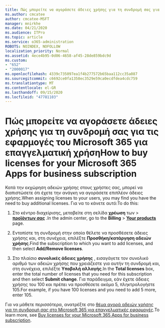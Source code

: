 ```yaml
---
title: Πώς μπορείτε να αγοράσετε άδειες χρήσης για τη συνδρομή σας για τις εφαρμογές του Microsoft 365 για επαγγελματική χρήση
ms.author: cmcatee
author: cmcatee-MSFT
manager: mnirkhe
ms.date: 04/21/2020
ms.audience: ITPro
ms.topic: article
ms.service: o365-administration
ROBOTS: NOINDEX, NOFOLLOW
localization_priority: Normal
ms.assetid: 4ece4b95-0d06-4658-af45-28de859bdc9d
ms.custom:
- "652"
- "2000017"
ms.openlocfilehash: 4339c735097ea1f4b277572b65baa112cc35a087
ms.sourcegitcommit: c6692ce0fa1358ec3529e59ca0ecdfdea4cdc759
ms.translationtype: MT
ms.contentlocale: el-GR
ms.lasthandoff: 09/15/2020
ms.locfileid: "47781103"
---
```

# <a name="how-to-buy-licenses-for-your-microsoft-365-apps-for-business-subscription"></a><span data-ttu-id="3f6eb-102">Πώς μπορείτε να αγοράσετε άδειες χρήσης για τη συνδρομή σας για τις εφαρμογές του Microsoft 365 για επαγγελματική χρήση</span><span class="sxs-lookup"><span data-stu-id="3f6eb-102">How to buy licenses for your Microsoft 365 Apps for business subscription</span></span>

<span data-ttu-id="3f6eb-103">Κατά την εκχώρηση αδειών χρήσης στους χρήστες σας, μπορεί να διαπιστώσετε ότι έχετε την ανάγκη να αγοράσετε επιπλέον άδειες χρήσης.</span><span class="sxs-lookup"><span data-stu-id="3f6eb-103">When assigning licenses to your users, you may find you have the need to buy additional licenses.</span></span> <span data-ttu-id="3f6eb-104">Για να το κάνετε αυτό:</span><span class="sxs-lookup"><span data-stu-id="3f6eb-104">To do this:</span></span>
  
1. <span data-ttu-id="3f6eb-105">Στο κέντρο διαχείρισης, μεταβείτε στη σελίδα **χρέωση** των \> **[προϊόντων σας](https://go.microsoft.com/fwlink/p/?linkid=842054)** .</span><span class="sxs-lookup"><span data-stu-id="3f6eb-105">In the admin center, go to the **Billing** \> **[Your products](https://go.microsoft.com/fwlink/p/?linkid=842054)** page.</span></span>

2. <span data-ttu-id="3f6eb-106">Εντοπίστε τη συνδρομή στην οποία θέλετε να προσθέσετε άδειες χρήσης και, στη συνέχεια, επιλέξτε **Προσθήκη/κατάργηση αδειών χρήσης**.</span><span class="sxs-lookup"><span data-stu-id="3f6eb-106">Find the subscription to which you want to add licenses, and then select **Add/Remove licenses**.</span></span>

3. <span data-ttu-id="3f6eb-107">Στο πλαίσιο **συνολικές άδειες χρήσης** , εισαγάγετε τον συνολικό αριθμό των αδειών χρήσης που χρειάζεστε για αυτήν τη συνδρομή και, στη συνέχεια, επιλέξτε **Υποβολή αλλαγής**.</span><span class="sxs-lookup"><span data-stu-id="3f6eb-107">In the **Total licenses** box, enter the total number of licenses that you need for this subscription and then select **Submit change**.</span></span> <span data-ttu-id="3f6eb-108">Για παράδειγμα, εάν έχετε άδειες χρήσης του 100 και πρέπει να προσθέσετε ακόμα 5, πληκτρολογήστε 105.</span><span class="sxs-lookup"><span data-stu-id="3f6eb-108">For example, if you have 100 licenses and you need to add 5 more, enter 105.</span></span>

<span data-ttu-id="3f6eb-109">Για να μάθετε περισσότερα, ανατρέξτε στο [θέμα αγορά αδειών χρήσης για τη συνδρομή σας στο Microsoft 365 για επαγγελματικές εφαρμογές](https://docs.microsoft.com/microsoft-365/commerce/licenses/buy-licenses).</span><span class="sxs-lookup"><span data-stu-id="3f6eb-109">To learn more, see [Buy licenses for your Microsoft 365 Apps for business subscription](https://docs.microsoft.com/microsoft-365/commerce/licenses/buy-licenses).</span></span>